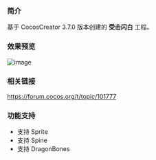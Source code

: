### 简介
基于 CocosCreator 3.7.0 版本创建的 **受击闪白** 工程。

### 效果预览
![image](../../../gif/202202/2022022404.gif)

### 相关链接
https://forum.cocos.org/t/topic/101777

### 功能支持
- 支持 Sprite    
- 支持 Spine
- 支持 DragonBones